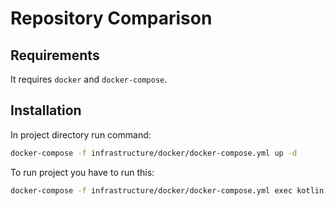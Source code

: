 # Repository Comparison

## Requirements

It requires `docker` and `docker-compose`.

## Installation

In project directory run command:

```bash
docker-compose -f infrastructure/docker/docker-compose.yml up -d
```

To run project you have to run this:

```bash
docker-compose -f infrastructure/docker/docker-compose.yml exec kotlin /bin/bash -c "./gradlew run"
```
